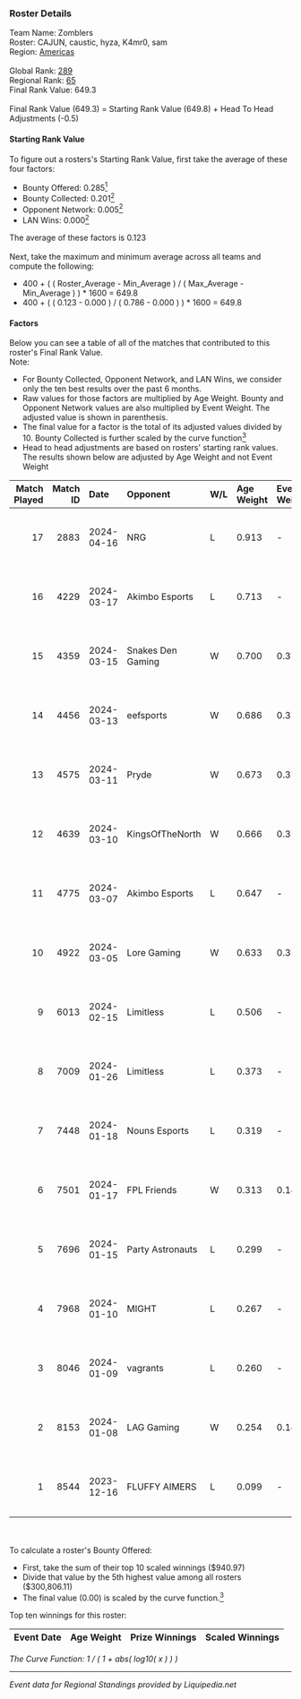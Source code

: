 ### Roster Details<br />
Team Name: Zomblers<br />
Roster: CAJUN, caustic, hyza, K4mr0, sam<br />
Region: [Americas]( ../standings_americas.md)<br />
<br />
Global Rank: [289](../standings_global.md)<br />
Regional Rank: [65]( ../standings_americas.md)<br />
Final Rank Value:  649.3<br />
<br />
Final Rank Value (649.3) = Starting Rank Value (649.8) + Head To Head Adjustments (-0.5)<br />

#### Starting Rank Value<br />
To figure out a rosters's Starting Rank Value, first take the average of these four factors:<br />
- Bounty Offered: 0.285[<sup>1</sup>](#table2)
- Bounty Collected: 0.201[<sup>2</sup>](#table1)
- Opponent Network: 0.005[<sup>2</sup>](#table1)
- LAN Wins: 0.000[<sup>2</sup>](#table1)

The average of these factors is 0.123<br />
<br />
Next, take the maximum and minimum average across all teams and compute the following:<br />
- 400 + ( ( Roster_Average - Min_Average ) / ( Max_Average - Min_Average ) ) * 1600 = 649.8
- 400 + ( ( 0.123 - 0.000 ) / ( 0.786 - 0.000 ) ) * 1600 = 649.8


#### Factors<br />
Below you can see a table of all of the matches that contributed to this roster's Final Rank Value.<br />
Note:<br />

- For Bounty Collected, Opponent Network, and LAN Wins, we consider only the ten best results over the past 6 months.
- Raw values for those factors are multiplied by Age Weight. Bounty and Opponent Network values are also multiplied by Event Weight. The adjusted value is shown in parenthesis.
- The final value for a factor is the total of its adjusted values divided by 10. Bounty Collected is further scaled by the curve function[<sup>3</sup>](#curveFunction)
- Head to head adjustments are based on rosters' starting rank values. The results shown below are adjusted by Age Weight and not Event Weight
<span id="table1"></span><br />


| Match Played | Match ID | Date       | Opponent          | W/L | Age Weight | Event Weight | Bounty Collected | Opponent Network | LAN Wins  | H2H Adj. | Roster                             |
| -: | -: | :- | :- | :- | :- | :- | :- | :- | :- | -: | :- |
|           17 |     2883 | 2024-04-16 | NRG               | L   | 0.913      | -            | -                | -                | -         |    -5.37 | CAJUN, caustic, hyza, K4mr0, sam   |
|           16 |     4229 | 2024-03-17 | Akimbo Esports    | L   | 0.713      | -            | -                | -                | -         |    -7.92 | CAJUN, caustic, K4mr0, Marro, sam  |
|           15 |     4359 | 2024-03-15 | Snakes Den Gaming | W   | 0.700      | 0.371        | 0.002 (0.000)    | 0.054 (0.014)    | 0 (0.000) |    10.37 | CAJUN, caustic, K4mr0, Marro, sam  |
|           14 |     4456 | 2024-03-13 | eefsports         | W   | 0.686      | 0.371        | 0.000 (0.000)    | 0.035 (0.009)    | 0 (0.000) |     9.11 | CAJUN, caustic, K4mr0, Marro, sam  |
|           13 |     4575 | 2024-03-11 | Pryde             | W   | 0.673      | 0.371        | 0.000 (0.000)    | 0.043 (0.011)    | 0 (0.000) |     6.53 | CAJUN, caustic, K4mr0, Marro, sam  |
|           12 |     4639 | 2024-03-10 | KingsOfTheNorth   | W   | 0.666      | 0.371        | 0.000 (0.000)    | 0.000 (0.000)    | 0 (0.000) |     4.37 | CAJUN, caustic, K4mr0, Marro, sam  |
|           11 |     4775 | 2024-03-07 | Akimbo Esports    | L   | 0.647      | -            | -                | -                | -         |    -6.90 | CAJUN, caustic, K4mr0, Marro, sam  |
|           10 |     4922 | 2024-03-05 | Lore Gaming       | W   | 0.633      | 0.371        | 0.000 (0.000)    | 0.000 (0.000)    | 0 (0.000) |     4.17 | CAJUN, caustic, K4mr0, Marro, sam  |
|            9 |     6013 | 2024-02-15 | Limitless         | L   | 0.506      | -            | -                | -                | -         |    -6.83 | CAJUN, K4mr0, Marro, sam, seziwana |
|            8 |     7009 | 2024-01-26 | Limitless         | L   | 0.373      | -            | -                | -                | -         |    -5.10 | CAJUN, K4mr0, Marro, sam, X-23     |
|            7 |     7448 | 2024-01-18 | Nouns Esports     | L   | 0.319      | -            | -                | -                | -         |    -1.70 | CAJUN, K4mr0, Marro, sam, seziwana |
|            6 |     7501 | 2024-01-17 | FPL Friends       | W   | 0.313      | 0.143        | 0.001 (0.000)    | 0.011 (0.001)    | 0 (0.000) |     4.79 | CAJUN, K4mr0, Marro, sam, seziwana |
|            5 |     7696 | 2024-01-15 | Party Astronauts  | L   | 0.299      | -            | -                | -                | -         |    -1.52 | CAJUN, K4mr0, Marro, sam, seziwana |
|            4 |     7968 | 2024-01-10 | MIGHT             | L   | 0.267      | -            | -                | -                | -         |    -3.75 | CAJUN, K4mr0, Marro, sam, seziwana |
|            3 |     8046 | 2024-01-09 | vagrants          | L   | 0.260      | -            | -                | -                | -         |    -5.72 | CAJUN, K4mr0, Marro, sam, seziwana |
|            2 |     8153 | 2024-01-08 | LAG Gaming        | W   | 0.254      | 0.143        | 0.013 (0.000)    | 0.335 (0.012)    | 0 (0.000) |     6.74 | CAJUN, K4mr0, Marro, sam, seziwana |
|            1 |     8544 | 2023-12-16 | FLUFFY AIMERS     | L   | 0.099      | -            | -                | -                | -         |    -1.72 | CAJUN, DJF, K4mr0, LittleBEER, sam |

<br />
<span id="table2"></span><br />
To calculate a roster's Bounty Offered:<br />

- First, take the sum of their top 10 scaled winnings ($940.97)
- Divide that value by the 5th highest value among all rosters ($300,806.11)
- The final value (0.00) is scaled by the curve function.[<sup>3</sup>](#curveFunction)

Top ten winnings for this roster:<br />

| Event Date | Age Weight | Prize Winnings | Scaled Winnings |
| :- | -: | :- | :- |


<span id="curveFunction"></span>_The Curve Function: 1 / ( 1 + abs( log10( x ) ) )_<br />

---
_Event data for Regional Standings provided by Liquipedia.net_<br />
